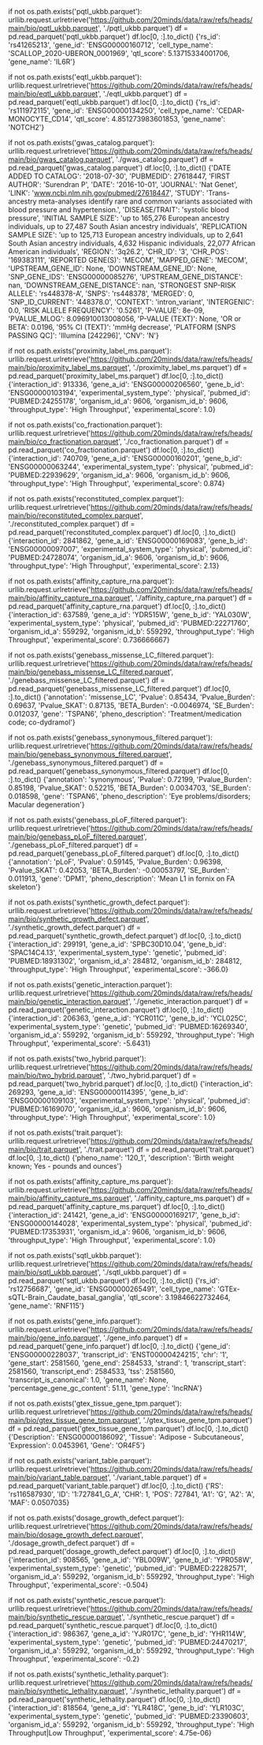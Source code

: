if not os.path.exists('pqtl_ukbb.parquet'):
    urllib.request.urlretrieve('https://github.com/20minds/data/raw/refs/heads/main/bio/pqtl_ukbb.parquet', './pqtl_ukbb.parquet')
df = pd.read_parquet('pqtl_ukbb.parquet')
df.loc[0, :].to_dict()
{'rs_id': 'rs41265213', 'gene_id': 'ENSG00000160712', 'cell_type_name': 'SCALLOP_2020-UBERON_0001969', 'qtl_score': 5.13715334001706, 'gene_name': 'IL6R'}

if not os.path.exists('eqtl_ukbb.parquet'):
    urllib.request.urlretrieve('https://github.com/20minds/data/raw/refs/heads/main/bio/eqtl_ukbb.parquet', './eqtl_ukbb.parquet')
df = pd.read_parquet('eqtl_ukbb.parquet')
df.loc[0, :].to_dict()
{'rs_id': 'rs111972115', 'gene_id': 'ENSG00000134250', 'cell_type_name': 'CEDAR-MONOCYTE_CD14', 'qtl_score': 4.851273983601853, 'gene_name': 'NOTCH2'}

if not os.path.exists('gwas_catalog.parquet'):
    urllib.request.urlretrieve('https://github.com/20minds/data/raw/refs/heads/main/bio/gwas_catalog.parquet', './gwas_catalog.parquet')
df = pd.read_parquet('gwas_catalog.parquet')
df.loc[0, :].to_dict()
{'DATE ADDED TO CATALOG': '2018-07-30', 'PUBMEDID': 27618447, 'FIRST AUTHOR': 'Surendran P', 'DATE': '2016-10-01', 'JOURNAL': 'Nat Genet', 'LINK': 'www.ncbi.nlm.nih.gov/pubmed/27618447', 'STUDY': 'Trans-ancestry meta-analyses identify rare and common variants associated with blood pressure and hypertension.', 'DISEASE/TRAIT': 'systolic blood pressure', 'INITIAL SAMPLE SIZE': 'up to 165,276 European ancestry individuals, up to 27,487 South Asian ancestry individuals', 'REPLICATION SAMPLE SIZE': 'up to 125,713 European ancestry individuals, up to 2,641 South Asian ancestry individuals, 4,632 Hispanic individuals, 22,077 African American individuals', 'REGION': '3q26.2', 'CHR_ID': '3', 'CHR_POS': '169383111', 'REPORTED GENE(S)': 'MECOM', 'MAPPED_GENE': 'MECOM', 'UPSTREAM_GENE_ID': None, 'DOWNSTREAM_GENE_ID': None, 'SNP_GENE_IDS': 'ENSG00000085276', 'UPSTREAM_GENE_DISTANCE': nan, 'DOWNSTREAM_GENE_DISTANCE': nan, 'STRONGEST SNP-RISK ALLELE': 'rs448378-A', 'SNPS': 'rs448378', 'MERGED': 0, 'SNP_ID_CURRENT': '448378.0', 'CONTEXT': 'intron_variant', 'INTERGENIC': 0.0, 'RISK ALLELE FREQUENCY': '0.5261', 'P-VALUE': 8e-09, 'PVALUE_MLOG': 8.096910013008056, 'P-VALUE (TEXT)': None, 'OR or BETA': 0.0196, '95% CI (TEXT)': 'mmHg decrease', 'PLATFORM [SNPS PASSING QC]': 'Illumina [242296]', 'CNV': 'N'}

if not os.path.exists('proximity_label_ms.parquet'):
    urllib.request.urlretrieve('https://github.com/20minds/data/raw/refs/heads/main/bio/proximity_label_ms.parquet', './proximity_label_ms.parquet')
df = pd.read_parquet('proximity_label_ms.parquet')
df.loc[0, :].to_dict()
{'interaction_id': 913336, 'gene_a_id': 'ENSG00000206560', 'gene_b_id': 'ENSG00000103194', 'experimental_system_type': 'physical', 'pubmed_id': 'PUBMED:24255178', 'organism_id_a': 9606, 'organism_id_b': 9606, 'throughput_type': 'High Throughput', 'experimental_score': 1.0}

if not os.path.exists('co_fractionation.parquet'):
    urllib.request.urlretrieve('https://github.com/20minds/data/raw/refs/heads/main/bio/co_fractionation.parquet', './co_fractionation.parquet')
df = pd.read_parquet('co_fractionation.parquet')
df.loc[0, :].to_dict()
{'interaction_id': 740709, 'gene_a_id': 'ENSG00000160201', 'gene_b_id': 'ENSG00000063244', 'experimental_system_type': 'physical', 'pubmed_id': 'PUBMED:22939629', 'organism_id_a': 9606, 'organism_id_b': 9606, 'throughput_type': 'High Throughput', 'experimental_score': 0.874}

if not os.path.exists('reconstituted_complex.parquet'):
    urllib.request.urlretrieve('https://github.com/20minds/data/raw/refs/heads/main/bio/reconstituted_complex.parquet', './reconstituted_complex.parquet')
df = pd.read_parquet('reconstituted_complex.parquet')
df.loc[0, :].to_dict()
{'interaction_id': 2841862, 'gene_a_id': 'ENSG00000169083', 'gene_b_id': 'ENSG00000097007', 'experimental_system_type': 'physical', 'pubmed_id': 'PUBMED:24728074', 'organism_id_a': 9606, 'organism_id_b': 9606, 'throughput_type': 'High Throughput', 'experimental_score': 2.13}

if not os.path.exists('affinity_capture_rna.parquet'):
    urllib.request.urlretrieve('https://github.com/20minds/data/raw/refs/heads/main/bio/affinity_capture_rna.parquet', './affinity_capture_rna.parquet')
df = pd.read_parquet('affinity_capture_rna.parquet')
df.loc[0, :].to_dict()
{'interaction_id': 637589, 'gene_a_id': 'YDR515W', 'gene_b_id': 'YAL030W', 'experimental_system_type': 'physical', 'pubmed_id': 'PUBMED:22271760', 'organism_id_a': 559292, 'organism_id_b': 559292, 'throughput_type': 'High Throughput', 'experimental_score': 0.736666667}

if not os.path.exists('genebass_missense_LC_filtered.parquet'):
    urllib.request.urlretrieve('https://github.com/20minds/data/raw/refs/heads/main/bio/genebass_missense_LC_filtered.parquet', './genebass_missense_LC_filtered.parquet')
df = pd.read_parquet('genebass_missense_LC_filtered.parquet')
df.loc[0, :].to_dict()
{'annotation': 'missense_LC', 'Pvalue': 0.85434, 'Pvalue_Burden': 0.69637, 'Pvalue_SKAT': 0.87135, 'BETA_Burden': -0.0046974, 'SE_Burden': 0.012037, 'gene': 'TSPAN6', 'pheno_description': 'Treatment/medication code; co-dydramol'}

if not os.path.exists('genebass_synonymous_filtered.parquet'):
    urllib.request.urlretrieve('https://github.com/20minds/data/raw/refs/heads/main/bio/genebass_synonymous_filtered.parquet', './genebass_synonymous_filtered.parquet')
df = pd.read_parquet('genebass_synonymous_filtered.parquet')
df.loc[0, :].to_dict()
{'annotation': 'synonymous', 'Pvalue': 0.72199, 'Pvalue_Burden': 0.85198, 'Pvalue_SKAT': 0.52215, 'BETA_Burden': 0.0034703, 'SE_Burden': 0.018598, 'gene': 'TSPAN6', 'pheno_description': 'Eye problems/disorders; Macular degeneration'}

if not os.path.exists('genebass_pLoF_filtered.parquet'):
    urllib.request.urlretrieve('https://github.com/20minds/data/raw/refs/heads/main/bio/genebass_pLoF_filtered.parquet', './genebass_pLoF_filtered.parquet')
df = pd.read_parquet('genebass_pLoF_filtered.parquet')
df.loc[0, :].to_dict()
{'annotation': 'pLoF', 'Pvalue': 0.59145, 'Pvalue_Burden': 0.96398, 'Pvalue_SKAT': 0.42053, 'BETA_Burden': -0.00053797, 'SE_Burden': 0.011913, 'gene': 'DPM1', 'pheno_description': 'Mean L1 in fornix on FA skeleton'}

if not os.path.exists('synthetic_growth_defect.parquet'):
    urllib.request.urlretrieve('https://github.com/20minds/data/raw/refs/heads/main/bio/synthetic_growth_defect.parquet', './synthetic_growth_defect.parquet')
df = pd.read_parquet('synthetic_growth_defect.parquet')
df.loc[0, :].to_dict()
{'interaction_id': 299191, 'gene_a_id': 'SPBC30D10.04', 'gene_b_id': 'SPAC14C4.13', 'experimental_system_type': 'genetic', 'pubmed_id': 'PUBMED:18931302', 'organism_id_a': 284812, 'organism_id_b': 284812, 'throughput_type': 'High Throughput', 'experimental_score': -366.0}

if not os.path.exists('genetic_interaction.parquet'):
    urllib.request.urlretrieve('https://github.com/20minds/data/raw/refs/heads/main/bio/genetic_interaction.parquet', './genetic_interaction.parquet')
df = pd.read_parquet('genetic_interaction.parquet')
df.loc[0, :].to_dict()
{'interaction_id': 206363, 'gene_a_id': 'YCR011C', 'gene_b_id': 'YCL025C', 'experimental_system_type': 'genetic', 'pubmed_id': 'PUBMED:16269340', 'organism_id_a': 559292, 'organism_id_b': 559292, 'throughput_type': 'High Throughput', 'experimental_score': -5.6431}

if not os.path.exists('two_hybrid.parquet'):
    urllib.request.urlretrieve('https://github.com/20minds/data/raw/refs/heads/main/bio/two_hybrid.parquet', './two_hybrid.parquet')
df = pd.read_parquet('two_hybrid.parquet')
df.loc[0, :].to_dict()
{'interaction_id': 269293, 'gene_a_id': 'ENSG00000114395', 'gene_b_id': 'ENSG00000109103', 'experimental_system_type': 'physical', 'pubmed_id': 'PUBMED:16169070', 'organism_id_a': 9606, 'organism_id_b': 9606, 'throughput_type': 'High Throughput', 'experimental_score': 1.0}

if not os.path.exists('trait.parquet'):
    urllib.request.urlretrieve('https://github.com/20minds/data/raw/refs/heads/main/bio/trait.parquet', './trait.parquet')
df = pd.read_parquet('trait.parquet')
df.loc[0, :].to_dict()
{'pheno_name': '120_1', 'description': 'Birth weight known; Yes - pounds and ounces'}

if not os.path.exists('affinity_capture_ms.parquet'):
    urllib.request.urlretrieve('https://github.com/20minds/data/raw/refs/heads/main/bio/affinity_capture_ms.parquet', './affinity_capture_ms.parquet')
df = pd.read_parquet('affinity_capture_ms.parquet')
df.loc[0, :].to_dict()
{'interaction_id': 241421, 'gene_a_id': 'ENSG00000169217', 'gene_b_id': 'ENSG00000144028', 'experimental_system_type': 'physical', 'pubmed_id': 'PUBMED:17353931', 'organism_id_a': 9606, 'organism_id_b': 9606, 'throughput_type': 'High Throughput', 'experimental_score': 1.0}

if not os.path.exists('sqtl_ukbb.parquet'):
    urllib.request.urlretrieve('https://github.com/20minds/data/raw/refs/heads/main/bio/sqtl_ukbb.parquet', './sqtl_ukbb.parquet')
df = pd.read_parquet('sqtl_ukbb.parquet')
df.loc[0, :].to_dict()
{'rs_id': 'rs12756687', 'gene_id': 'ENSG00000265491', 'cell_type_name': 'GTEx-sQTL-Brain_Caudate_basal_ganglia', 'qtl_score': 3.19846622732464, 'gene_name': 'RNF115'}

if not os.path.exists('gene_info.parquet'):
    urllib.request.urlretrieve('https://github.com/20minds/data/raw/refs/heads/main/bio/gene_info.parquet', './gene_info.parquet')
df = pd.read_parquet('gene_info.parquet')
df.loc[0, :].to_dict()
{'gene_id': 'ENSG00000228037', 'transcript_id': 'ENST00000424215', 'chr': '1', 'gene_start': 2581560, 'gene_end': 2584533, 'strand': 1, 'transcript_start': 2581560, 'transcript_end': 2584533, 'tss': 2581560, 'transcript_is_canonical': 1.0, 'gene_name': None, 'percentage_gene_gc_content': 51.11, 'gene_type': 'lncRNA'}

if not os.path.exists('gtex_tissue_gene_tpm.parquet'):
    urllib.request.urlretrieve('https://github.com/20minds/data/raw/refs/heads/main/bio/gtex_tissue_gene_tpm.parquet', './gtex_tissue_gene_tpm.parquet')
df = pd.read_parquet('gtex_tissue_gene_tpm.parquet')
df.loc[0, :].to_dict()
{'Description': 'ENSG00000186092', 'Tissue': 'Adipose - Subcutaneous', 'Expression': 0.0453961, 'Gene': 'OR4F5'}

if not os.path.exists('variant_table.parquet'):
    urllib.request.urlretrieve('https://github.com/20minds/data/raw/refs/heads/main/bio/variant_table.parquet', './variant_table.parquet')
df = pd.read_parquet('variant_table.parquet')
df.loc[0, :].to_dict()
{'RS': 'rs116587930', 'ID': '1:727841_G_A', 'CHR': 1, 'POS': 727841, 'A1': 'G', 'A2': 'A', 'MAF': 0.0507035}

if not os.path.exists('dosage_growth_defect.parquet'):
    urllib.request.urlretrieve('https://github.com/20minds/data/raw/refs/heads/main/bio/dosage_growth_defect.parquet', './dosage_growth_defect.parquet')
df = pd.read_parquet('dosage_growth_defect.parquet')
df.loc[0, :].to_dict()
{'interaction_id': 908565, 'gene_a_id': 'YBL009W', 'gene_b_id': 'YPR058W', 'experimental_system_type': 'genetic', 'pubmed_id': 'PUBMED:22282571', 'organism_id_a': 559292, 'organism_id_b': 559292, 'throughput_type': 'High Throughput', 'experimental_score': -0.504}

if not os.path.exists('synthetic_rescue.parquet'):
    urllib.request.urlretrieve('https://github.com/20minds/data/raw/refs/heads/main/bio/synthetic_rescue.parquet', './synthetic_rescue.parquet')
df = pd.read_parquet('synthetic_rescue.parquet')
df.loc[0, :].to_dict()
{'interaction_id': 986367, 'gene_a_id': 'YJR017C', 'gene_b_id': 'YHR114W', 'experimental_system_type': 'genetic', 'pubmed_id': 'PUBMED:24470217', 'organism_id_a': 559292, 'organism_id_b': 559292, 'throughput_type': 'High Throughput', 'experimental_score': -0.2}

if not os.path.exists('synthetic_lethality.parquet'):
    urllib.request.urlretrieve('https://github.com/20minds/data/raw/refs/heads/main/bio/synthetic_lethality.parquet', './synthetic_lethality.parquet')
df = pd.read_parquet('synthetic_lethality.parquet')
df.loc[0, :].to_dict()
{'interaction_id': 818564, 'gene_a_id': 'YLR418C', 'gene_b_id': 'YLR103C', 'experimental_system_type': 'genetic', 'pubmed_id': 'PUBMED:23390603', 'organism_id_a': 559292, 'organism_id_b': 559292, 'throughput_type': 'High Throughput|Low Throughput', 'experimental_score': 4.75e-06}

